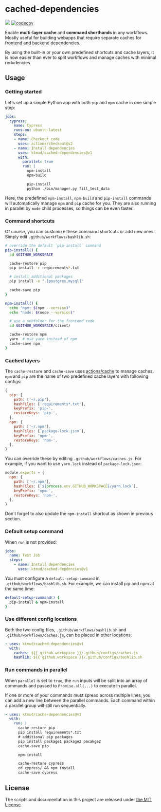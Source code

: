 # cached-dependencies

[![](https://github.com/ktmud/cached-dependencies/workflows/Tests/badge.svg)](https://github.com/ktmud/cached-dependencies/actions?query=workflow%3ATests) [![codecov](https://codecov.io/gh/ktmud/cached-dependencies/branch/master/graph/badge.svg)](https://codecov.io/gh/ktmud/cached-dependencies)

Enable **multi-layer cache** and **command shorthands** in any workflows. Mostly useful for building webapps that require separate caches for frontend and backend dependencies.

By using the built-in or your own predefined shortcuts and cache layers, it is now easier than ever to split workflows and manage caches with minimal redudencies.

## Usage

### Getting started

Let's set up a simple Python app with both `pip` and `npm` cache in one simple step:

```yaml
jobs:
  cypress:
    name: Cypress
    runs-on: ubuntu-latest
    steps:
    - name: Checkout code
      uses: actions/checkout@v2
    - name: Install dependencies
      uses: ktmud/cached-dependencies@v1
      with:
        parallel: true
        run: |
          npm-install
          npm-build

          pip-install
          python ./bin/manager.py fill_test_data
```

Here, the predefined `npm-install`, `npm-build` and `pip-install` commands will automatically manage `npm` and `pip` cache for you. They are also running in parallel by `node` child processes, so things can be even faster.

### Command shortcuts

Of course, you can customize these command shortcuts or add new ones. Simply edit `.github/workflows/bashlib.sh`:

```bash
# override the default `pip-install` command
pip-install() {
  cd $GITHUB_WORKSPACE

  cache-restore pip
  pip install -r requirements*.txt

  # install additional packages
  pip install -e ".[postgres,mysql]"

  cache-save pip
}

npm-install() {
  echo "npm: $(npm --version)"
  echo "node: $(node --version)"

  # use a subfolder for the frontend code
  cd $GITHUB_WORKSPACE/client/

  cache-restore npm
  yarn  # use yarn instead of npm
  cache-save npm
}
```

### Cached layers

The `cache-restore` and `cache-save` uses [actions/cache](https://github.com/actions/cache) to manage caches. `npm` and `pip` are the name of two predefined cache layers with following configs:

```js
{
  pip: {
    path: ['~/.pip'],
    hashFiles: ['requirements*.txt'],
    keyPrefix: 'pip-',
    restoreKeys: 'pip-',
  },
  npm: {
    path: ['~/.npm'],
    hashFiles: [`package-lock.json`],
    keyPrefix: 'npm-',
    restoreKeys: 'npm-',
  },
}
```

You can override these by editing `.github/workflows/caches.js`. For example, if you want to use `yarn.lock` instead of `package-lock.json`:

```js
module.exports = {
  npm: {
    path: ['~/.npm'],
    hashFiles: [`${process.env.GITHUB_WORKSPACE}/yarn.lock`],
    keyPrefix: 'npm-',
    restoreKeys: 'npm-',
  },
}
```

Don't forget to also update the `npm-install` shortcut as shown in previous section.

### Default setup command

When `run` is not provided:

```yaml
jobs:
  name: Test Job
  steps:
    - name: Install dependencies
      uses: ktmud/cached-depdencies@v1
```

You must configure a `default-setup-command` in `.github/workflows/bashlib.sh`. For example, we can install pip and npm at the same time:

```bash
default-setup-command() {
  pip-install & npm-install
}
```

### Use different config locations

Both the two config files, `.github/workflows/bashlib.sh` and `.github/workflows/caches.js`, can be placed in other locations:

```yaml
- uses: ktmud/cached-dependencies@v1
  with:
    caches: ${{ github.workspace }}/.github/configs/caches.js
    bashlib: ${{ github.workspace }}/.github/configs/bashlib.sh
```

### Run commands in parallel

When `parallel` is set to `true`, the `run` inputs will be split into an array of commands and passed to `Promise.all(...)` to execute in parallel.

If one or more of your commands must spread across multiple lines, you can add a new line between the parallel commands. Each command within a parallel group will still run sequentially.

```yaml
- uses: ktmud/cache-dependencies@v1
  with:
    run: |
      cache-restore pip
      pip install requirements*.txt
      # additional pip packages
      pip install package1 package2 pacakge2
      cache-save pip

      npm-install

      cache-restore cypress
      cd cypress/ && npm install
      cache-save cypress
```

## License

The scripts and documentation in this project are released under [the MIT License](LICENSE).
